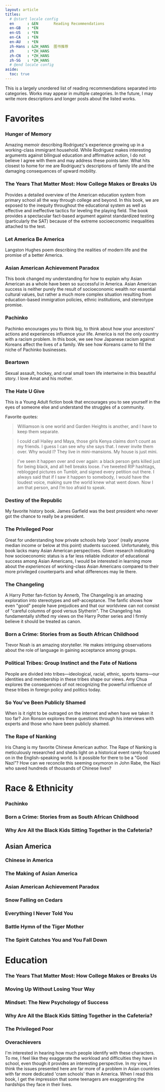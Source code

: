 ```yaml
---
layout: article
titles:
  # @start locale config
  en      : &EN       Reading Recommendations
  en-GB   : *EN
  en-US   : *EN
  en-CA   : *EN
  en-AU   : *EN
  zh-Hans : &ZH_HANS  图书推荐
  zh      : *ZH_HANS
  zh-CN   : *ZH_HANS
  zh-SG   : *ZH_HANS
  # @end locale config
aside:
  toc: true
---
```

This is a largely unordered list of reading recommendations separated into categories. Works may appear in multiple categories. In the future, I may write more descriptions and longer posts about the listed works.

# Favorites
### Hunger of Memory
Amazing memoir describing Rodriguez's experience growing up in a working-class immigrant household.  While Rodriguez makes interesting arguments against bilingual education and affirmative action, I do not believe I agree with them and may address these points later. What hits closest to home for me are Rodriguez's descriptions of family life and the damaging consequences of upward mobility.
### The Years That Matter Most: How College Makes or Breaks Us
Provides a detailed overview of the American education system from primary school all the way through college and beyond. In this book, we are exposed to the inequity throughout the educational system as well as effective and ineffective tactics for leveling the playing field. The book provides a spectacular fact-based argument against standardized testing (particularly the SAT) because of the extreme socioeconomic inequalities attached to the test.
### Let America Be America
Langston Hughes poem describing the realities of modern life and the promise of a better America.
### Asian American Achievement Paradox
This book changed my understanding for how to explain why Asian American as a whole have been so successful in America. Asian American success is neither purely the result of socioeconomic wealth nor essential cultural values, but rather a much more complex situation resulting from education-based immigration policies, ethnic institutions, and stereotype promise.
### Pachinko
Pachinko encourages you to think big, to think about how your ancestors' actions and experiences influence your life. America is not the only country with a racism problem. In this book, we see how Japanese racism against Koreans affect the lives of a family. We see how Koreans came to fill the niche of Pachinko businesses.
### Beartown
Sexual assault, hockey, and rural small town life intertwine in this beautiful story. I love Amat and his mother.
### The Hate U Give
This is a Young Adult fiction book that encourages you to see yourself in the eyes of someone else and understand the struggles of a community.

Favorite quotes: 
> Williamson is one world and Garden Heights is another, and I have to keep them separate.

> I could call Hailey and Maya, those girls Kenya claims don’t count as my friends. I guess I can see why she says that. I never invite them over. Why would I? They live in mini-mansions. My house is just mini.

> I’ve seen it happen over and over again: a black person gets killed just for being black, and all hell breaks loose. I’ve tweeted RIP hashtags, reblogged pictures on Tumblr, and signed every petition out there. I always said that if I saw it happen to somebody, I would have the loudest voice, making sure the world knew what went down.
> Now I am that person, and I’m too afraid to speak.

### Destiny of the Republic
My favorite history book. James Garfield was the best president who never got the chance to really be a president.
### The Privileged Poor
Great for understanding how private schools help 'poor' (really anyone median income or below at this point) students succeed. Unfortunately, this book lacks many Asian American perspectives. Given research indicating how socioeconomic status is a far less reliable indicator of educational success among Asian Americans, I would be interested in learning more about the *experiences* of working-class Asian Americans compared to their more privileged counterparts and what differences may lie there.
### The Changeling
A Harry Potter fan-fiction by Annerb, The Changeling is an amazing exploration into stereotypes and self-acceptance. The fanfic shows how even "good" people have prejudices and that our worldview can not consist of "careful columns of good versus Slytherin". The Changeling has fundamentally shifted my views on the Harry Potter series and I firmly believe it should be treated as canon.
### Born a Crime: Stories from as South African Childhood
Trevor Noah is an amazing storyteller. He makes intriguing observations about the role of language in gaining acceptance among groups.
### Political Tribes: Group Instinct and the Fate of Nations
People are divided into tribes—ideological, racial, ethnic, sports teams—our identities and membership in these tribes shape our views. Amy Chua explores the consequences of not recognizing the powerful influence of these tribes in foreign policy and politics today.
### So You've Been Publicly Shamed
When is it right to be outraged on the internet and when have we taken it too far? Jon Ronson explores these questions through his interviews with experts and those who have been publicly shamed.
### The Rape of Nanking
Iris Chang is my favorite Chinese American author. The Rape of Nanking is meticulously researched and sheds light on a historical event rarely focused on in the English-speaking world. Is it possible for there to be a "Good Nazi"? How can we reconcile this seeming oxymoron in John Rabe, the Nazi who saved hundreds of thousands of Chinese lives?

# Race & Ethnicity
### Pachinko
### Born a Crime: Stories from as South African Childhood
### Why Are All the Black Kids Sitting Together in the Cafeteria?
## Asian America
### Chinese in America
### The Making of Asian America
### Asian American Achievement Paradox
### Snow Falling on Cedars
### Everything I Never Told You
### Battle Hymn of the Tiger Mother
### The Spirit Catches You and You Fall Down

# Education
### The Years That Matter Most: How College Makes or Breaks Us
### Moving Up Without Losing Your Way
### Mindset: The New Psychology of Success
### Why Are All the Black Kids Sitting Together in the Cafeteria?
### The Privileged Poor
### Overachievers
I'm interested in hearing how much people identify with these characters. To me, I feel like they exaggerate the workload and difficulties they have in school, even though it provides an interesting perspective. In my view, I think the issues presented here are far more of a problem in Asian countries with far more dedicated 'cram schools' than in America. When I read this book, I get the impression that some teenagers are exaggerating the hardships they face in their lives.
